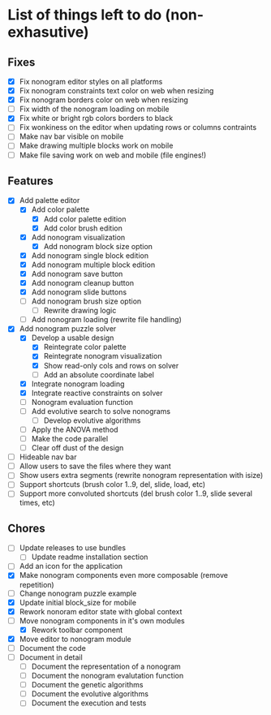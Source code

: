 # List of things left to do (non-exhasutive)

## Fixes

- [X] Fix nonogram editor styles on all platforms
- [X] Fix nonogram constraints text color on web when resizing
- [X] Fix nonogram borders color on web when resizing
- [ ] Fix width of the nonogram loading on mobile
- [X] Fix white or bright rgb colors borders to black
- [ ] Fix wonkiness on the editor when updating rows or columns contraints
- [ ] Make nav bar visible on mobile
- [ ] Make drawing multiple blocks work on mobile
- [ ] Make file saving work on web and mobile (file engines!)

## Features

- [X] Add palette editor
    + [X] Add color palette 
        * [X] Add color palette edition
        * [X] Add color brush edition
    + [X] Add nonogram visualization
        * [X] Add nonogram block size option
    + [X] Add nonogram single block edition
    + [X] Add nonogram multiple block edition
    + [X] Add nonogram save button
    + [X] Add nonogram cleanup button
    + [X] Add nonogram slide buttons
    + [ ] Add nonogram brush size option
        * [ ] Rewrite drawing logic
    + [ ] Add nonogram loading (rewrite file handling)
- [X] Add nonogram puzzle solver
    + [X] Develop a usable design
        * [X] Reintegrate color palette
        * [X] Reintegrate nonogram visualization
        * [X] Show read-only cols and rows on solver
        * [ ] Add an absolute coordinate label
    + [X] Integrate nonogram loading
    + [X] Integrate reactive constraints on solver
    + [ ] Nonogram evaluation function
    + [ ] Add evolutive search to solve nonograms
        * [ ] Develop evolutive algorithms
    + [ ] Apply the ANOVA method
    + [ ] Make the code parallel
    + [ ] Clear off dust of the design
- [ ] Hideable nav bar
- [ ] Allow users to save the files where they want
- [ ] Show users extra segments (rewrite nonogram representation with isize)
- [ ] Support shortcuts (brush color 1..9, del, slide, load, etc)
- [ ] Support more convoluted shortcuts (del brush color 1..9, slide several times, etc)

## Chores

- [ ] Update releases to use bundles
    + [ ] Update readme installation section
- [ ] Add an icon for the application
- [X] Make nonogram components even more composable (remove repetition)
- [ ] Change nonogram puzzle example
- [X] Update initial block_size for mobile
- [X] Rework nonoram editor state with global context
- [ ] Move nonogram components in it's own modules
    + [X] Rework toolbar component
- [x] Move editor to nonogram module
- [ ] Document the code
- [ ] Document in detail
    + [ ] Document the representation of a nonogram
    + [ ] Document the nonogram evalutation function
    + [ ] Document the genetic algorithms
    + [ ] Document the evolutive algorithms
    + [ ] Document the execution and tests
